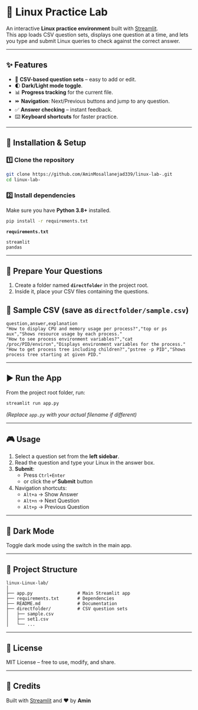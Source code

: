 # 🧠 Linux Practice Lab

An interactive **Linux practice environment** built with [Streamlit](https://streamlit.io/).  
This app loads CSV question sets, displays one question at a time, and lets you type and submit Linux queries to check against the correct answer.

---

## ✨ Features
- 📂 **CSV-based question sets** – easy to add or edit.
- 🌓 **Dark/Light mode toggle**.
- 📊 **Progress tracking** for the current file.
- ⏩ **Navigation**: Next/Previous buttons and jump to any question.
- ✅ **Answer checking** – instant feedback.
- ⌨️ **Keyboard shortcuts** for faster practice.

---

## 🚀 Installation & Setup

### 1️⃣ Clone the repository
```bash
git clone https://github.com/AminMosallanejad339/linux-lab-.git
cd linux-lab-
```

### 2️⃣ Install dependencies
Make sure you have **Python 3.8+** installed.

```bash
pip install -r requirements.txt
```

**`requirements.txt`**
```
streamlit
pandas
```

---

## 📂 Prepare Your Questions
1. Create a folder named **`directfolder`** in the project root.
2. Inside it, place your CSV files containing the questions.



## 📄 Sample CSV (save as `directfolder/sample.csv`)
```csv
question,answer,explanation
"How to display CPU and memory usage per process?","top or ps aux","Shows resource usage by each process."
"How to see process environment variables?","cat /proc/PID/environ","Displays environment variables for the process."
"How to get process tree including children?","pstree -p PID","Shows process tree starting at given PID."
```

---

## ▶️ Run the App
From the project root folder, run:
```bash
streamlit run app.py
```
*(Replace `app.py` with your actual filename if different)*

---

## 🎮 Usage
1. Select a question set from the **left sidebar**.
2. Read the question and type your Linux in the answer box.
3. **Submit**:
   - Press `Ctrl+Enter`  
   - or click the **✅ Submit** button
4. Navigation shortcuts:
   - `Alt+a` → Show Answer  
   - `Alt+n` → Next Question  
   - `Alt+p` → Previous Question  

---

## 🖤 Dark Mode
Toggle dark mode using the switch in the main app.

---

## 📁 Project Structure
```
linux-Linux-lab/
│
├── app.py                 # Main Streamlit app
├── requirements.txt       # Dependencies
├── README.md              # Documentation
├── directfolder/          # CSV question sets
│   ├── sample.csv
│   ├── set1.csv
│   └── ...
```

---

## 📜 License
MIT License – free to use, modify, and share.

---

## 🙌 Credits
Built with [Streamlit](https://streamlit.io/) and ❤️ by **Amin**
